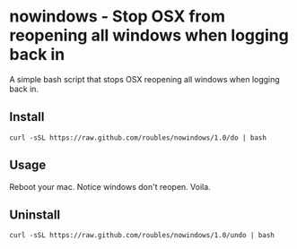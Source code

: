# nowindows - Stop OSX from reopening all windows when logging back in

A simple bash script that stops OSX reopening all windows when logging back in.

## Install
```
curl -sSL https://raw.github.com/roubles/nowindows/1.0/do | bash
```

## Usage
Reboot your mac. Notice windows don't reopen. Voila.

## Uninstall
```
curl -sSL https://raw.github.com/roubles/nowindows/1.0/undo | bash
```
